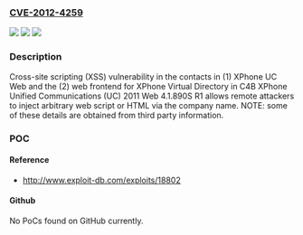 ### [CVE-2012-4259](https://cve.mitre.org/cgi-bin/cvename.cgi?name=CVE-2012-4259)
![](https://img.shields.io/static/v1?label=Product&message=n%2Fa&color=blue)
![](https://img.shields.io/static/v1?label=Version&message=n%2Fa&color=blue)
![](https://img.shields.io/static/v1?label=Vulnerability&message=n%2Fa&color=brighgreen)

### Description

Cross-site scripting (XSS) vulnerability in the contacts in (1) XPhone UC Web and the (2) web frontend for XPhone Virtual Directory in C4B XPhone Unified Communications (UC) 2011 Web 4.1.890S R1 allows remote attackers to inject arbitrary web script or HTML via the company name. NOTE: some of these details are obtained from third party information.

### POC

#### Reference
- http://www.exploit-db.com/exploits/18802

#### Github
No PoCs found on GitHub currently.

